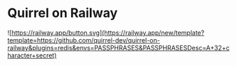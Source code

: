 # Quirrel on Railway

![https://railway.app/button.svg](https://railway.app/new/template?template=https://github.com/quirrel-dev/quirrel-on-railway&plugins=redis&envs=PASSPHRASES&PASSPHRASESDesc=A+32+character+secret)

